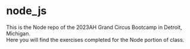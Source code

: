 # node_js

This is the Node repo of the 2023AH Grand Circus Bootcamp in Detroit, Michigan.  
Here you will find the exercises completed for the Node portion of class.  
